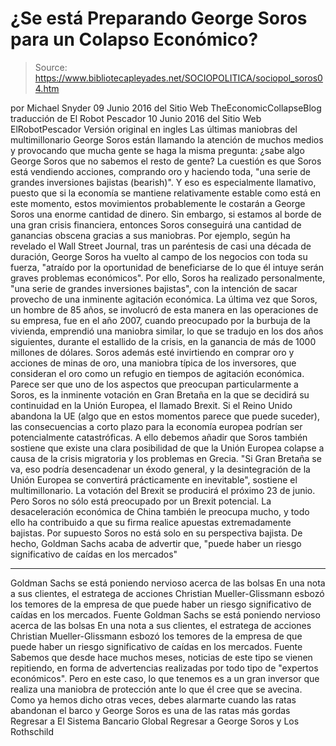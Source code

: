 # ¿Se está Preparando George Soros para un Colapso Económico?

> Source: https://www.bibliotecapleyades.net/SOCIOPOLITICA/sociopol_soros04.htm

por Michael Snyder 09 Junio 2016
del Sitio Web TheEconomicCollapseBlog traducción de El Robot Pescador
10 Junio 2016
del Sitio Web ElRobotPescador
Versión original en ingles
Las últimas maniobras del multimillonario George Soros están llamando la atención de muchos medios y provocando que mucha gente se haga la misma pregunta:
¿sabe algo George Soros que no sabemos el resto de gente?
La cuestión es que Soros está vendiendo acciones, comprando oro y haciendo toda,
"una serie de grandes inversiones bajistas (bearish)".
Y eso es especialmente llamativo, puesto que si la economía se mantiene relativamente estable como está en este momento, estos movimientos probablemente le costarán a George Soros una enorme cantidad de dinero. Sin embargo, si estamos al borde de una gran crisis financiera, entonces Soros conseguirá una cantidad de ganancias obscena gracias a sus maniobras.
Por ejemplo, según ha revelado el Wall Street Journal, tras un paréntesis de casi una década de duración, George Soros ha vuelto al campo de los negocios con toda su fuerza,
"atraído por la oportunidad de beneficiarse de lo que él intuye serán graves problemas económicos".
Por ello, Soros ha realizado personalmente,
"una serie de grandes inversiones bajistas", con la intención de sacar provecho de una inminente agitación económica.
La última vez que Soros, un hombre de 85 años, se involucró de esta manera en las operaciones de su empresa, fue en el año 2007, cuando preocupado por la burbuja de la vivienda, emprendió una maniobra similar, lo que se tradujo en los dos años siguientes, durante el estallido de la crisis, en la ganancia de más de 1000 millones de dólares. Soros además esté invirtiendo en comprar oro y acciones de minas de oro, una maniobra típica de los inversores, que consideran el oro como un refugio en tiempos de agitación económica. Parece ser que uno de los aspectos que preocupan particularmente a Soros, es la inminente votación en Gran Bretaña en la que se decidirá su continuidad en la Unión Europea, el llamado Brexit.
Si el Reino Unido abandona la UE (algo que en estos momentos parece que puede suceder), las consecuencias a corto plazo para la economía europea podrían ser potencialmente catastróficas. A ello debemos añadir que Soros también sostiene que existe una clara posibilidad de que la Unión Europea colapse a causa de la crisis migratoria y los problemas en Grecia.
"Si Gran Bretaña se va, eso podría desencadenar un éxodo general, y la desintegración de la Unión Europea se convertirá prácticamente en inevitable", sostiene el multimillonario.
La votación del Brexit se producirá el próximo 23 de junio. Pero Soros no sólo está preocupado por un Brexit potencial. La desaceleración económica de China también le preocupa mucho, y todo ello ha contribuido a que su firma realice apuestas extremadamente bajistas.
Por supuesto Soros no está solo en su perspectiva bajista.
De hecho, Goldman Sachs acaba de advertir que,
"puede haber un riesgo significativo de caídas en los mercados"
***
Goldman Sachs se está poniendo nervioso acerca de las bolsas En una nota a sus clientes, el estratega de acciones Christian Mueller-Glissmann esbozó los temores de la empresa de que puede haber un riesgo significativo de caídas en los mercados. Fuente
Goldman Sachs se está poniendo nervioso acerca de las bolsas En una nota a sus clientes, el estratega de acciones Christian Mueller-Glissmann esbozó los temores de la empresa de que puede haber un riesgo significativo de caídas en los mercados.
Fuente
Sabemos que desde hace muchos meses, noticias de este tipo se vienen repitiendo, en forma de advertencias realizadas por todo tipo de "expertos económicos". Pero en este caso, lo que tenemos es a un gran inversor que realiza una maniobra de protección ante lo que él cree que se avecina. Como ya hemos dicho otras veces, debes alarmarte cuando las ratas abandonan el barco y George Soros es una de las ratas más gordas
Regresar a El Sistema Bancario Global
Regresar a George Soros y Los Rothschild
